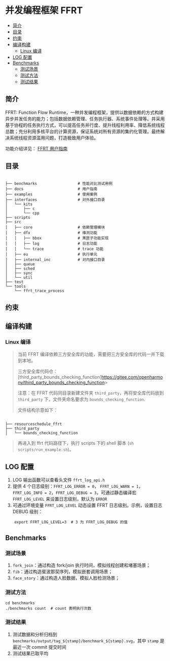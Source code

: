 # 并发编程框架 FFRT

- [简介](#简介)
- [目录](#目录)
- [约束](#约束)
- [编译构建](#编译构建)
  - [Linux 编译](#linux-编译)
- [LOG 配置](#log-配置)
- [Benchmarks](#benchmarks)
  - [测试场景](#测试场景)
  - [测试方法](#测试方法)
  - [测试结果](#测试结果)

## 简介

FFRT: Function Flow Runtime，一种并发编程框架，提供以数据依赖的方式构建异步并发任务的能力；包括数据依赖管理、任务执行器、系统事件处理等。并采用基于协程的任务执行方式，可以提高任务并行度、提升线程利用率、降低系统线程总数；充分利用多核平台的计算资源，保证系统对所有资源的集约化管理。最终解决系统线程资源滥用问题，打造极致用户体验。

功能介绍详见： [FFRT 用户指南](docs/user_guide.md)

## 目录

```plain

├── benchmarks                  # 性能对比测试用例
├── docs                        # 用户指南
├── examples                    # 使用案例
├── interfaces                  # 对外接口目录
│   └── kits
│       ├── c
│       └── cpp
├── scripts
├── src
│   ├── core                    # 依赖管理模块
│   ├── dfx                     # 维测功能
│   │   ├── bbox                # 黑匣子功能实现
│   │   ├── log                 # 日志功能
│   │   └── trace               # trace 功能
│   ├── eu                      # 执行单元
│   ├── internal_inc            # 对内接口目录
│   ├── queue
│   ├── sched
│   ├── sync
│   └── util
├── test
└── tools
    └── ffrt_trace_process
```

## 约束

## 编译构建

### Linux 编译

> 当前 FFRT 编译依赖三方安全库的功能，需要把三方安全库的代码一并下载到本地。
>
> 三方安全库代码仓：[third_party_bounds_checking_function]<https://gitee.com/openharmony/third_party_bounds_checking_function>>
>
> 注意：在 FFRT 代码同目录新建文件夹 `third_party`，再将安全库代码放到 `third_party` 下，文件夹命名要求为 `bounds_checking_function`.
>
> 文件结构示意如下：

```plain

├── resourceschedule_ffrt
├── third_party
│   └── bounds_checking_function
```

> 再进入到 ffrt 代码路径下，执行 scripts 下的 shell 脚本 (`sh scripts/run_example.sh`)。

## LOG 配置

1. LOG 输出函数可以查看头文件 `ffrt_log_api.h`
2. 提供 4 个日志级别：`FFRT_LOG_ERROR = 0`， `FFRT_LOG_WARN = 1`，`FFRT_LOG_INFO = 2`，`FFRT_LOG_DEBUG = 3`，可通过静态编译宏 `FFRT_LOG_LEVEL` 来设置日志级别，默认为 `ERROR`
3. 可通过环境变量 `FFRT_LOG_LEVEL` 动态设置 FFRT 日志级别。示例，设置日志 DEBUG 级别：

```shell
    export FFRT_LOG_LEVEL=3  # 3 为 FFRT_LOG_DEBUG 的值
```

## Benchmarks

### 测试场景

1. `fork_join`：通过构造 fork/join 执行时间，模拟线程创建和堵塞场景；
2. `fib`：通过构造斐波那契序列，模拟嵌套调用场景；
3. `face_story`：通过构造人脸数据，模拟人脸检测场景；

### 测试方法

```shell
cd benchmarks
./benchmarks count  # count 表明执行次数
```

### 测试结果

1. 测试数据和分析归档到 `benchmarks/output/tag_${stamp}/benchmark_${stamp}.svg`，其中 `stamp` 是最近一次 commit 提交时间
2. 测试结果已取平均
